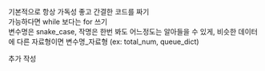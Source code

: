 기본적으로 항상 가독성 좋고 간결한 코드를 짜기  
가능하다면 while 보다는 for 쓰기  
변수명은 snake_case, 작명은 한번 봐도 어느정도는 알아들을 수 있게, 비슷한 데이터에 다른 자료형이면 변수명_자료형 (ex: total_num, queue_dict)  

추가 작성 
